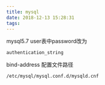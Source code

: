 ```yaml
---
title: mysql
date: 2018-12-13 15:28:31
tags:
---
```



mysql5.7
user表中password改为
```
authentication_string
```

bind-address 配置文件路径
```
/etc/mysql/mysql.conf.d/mysqld.cnf
```

